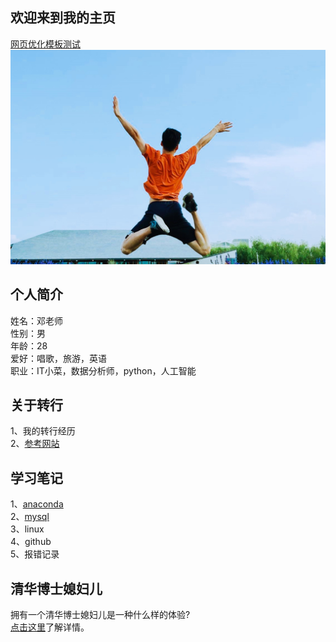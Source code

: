欢迎来到我的主页
---------------

[网页优化模板测试](./moban4148/index.html)
![picture](./homepage_portrait.jpg)
## 个人简介
姓名：邓老师<br/>
性别：男<br/>
年龄：28<br/>
爱好：唱歌，旅游，英语<br/>
职业：IT小菜，数据分析师，python，人工智能<br/>

## 关于转行<br/>
1、我的转行经历<br/>
2、[参考网站](http://www.bjsxt.com/xiulian.html)<br/>


## 学习笔记
1、[anaconda](https://jaysonteng.github.io/learning_notes/annaconda/index.html)<br/>
2、[mysql](./learning_notes/mysql/index)<br/>
3、linux<br/>
4、github<br/>
5、报错记录<br/>

## 清华博士媳妇儿

拥有一个清华博士媳妇儿是一种什么样的体验?<br/>
[点击这里](https://jaysonteng.github.io/vantyii)了解详情。
